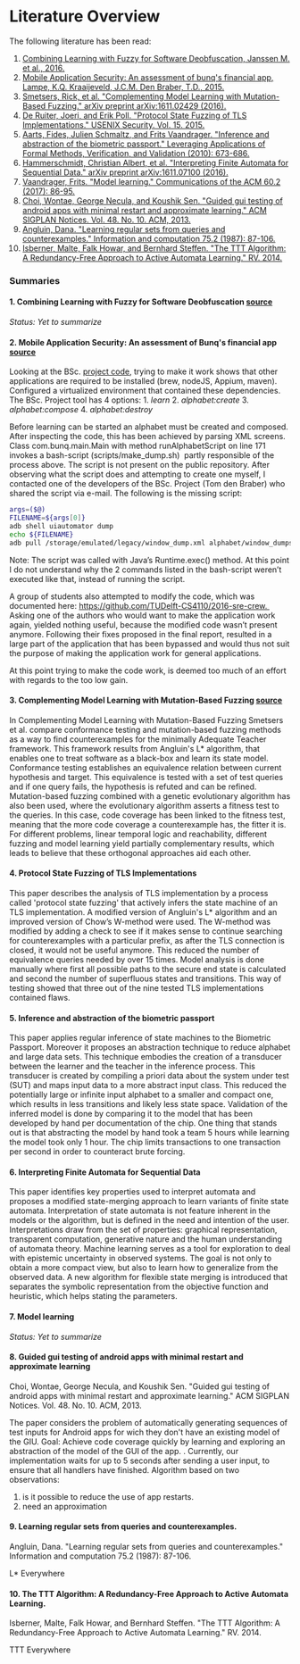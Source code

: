 # Literature Overview

The following literature has been read:

1. [Combining Learning with Fuzzy for Software Deobfuscation, Janssen M. et al., 2016.](#literature1)
2. [Mobile Application Security: An assessment of bunq's financial app, Lampe, K.Q. Kraaijeveld, J.C.M. Den Braber, T.D., 2015. ](#literature2)
3. [Smetsers, Rick, et al. "Complementing Model Learning with Mutation-Based Fuzzing." arXiv preprint arXiv:1611.02429 (2016). ](#literature3)
4. [De Ruiter, Joeri, and Erik Poll. "Protocol State Fuzzing of TLS Implementations." USENIX Security. Vol. 15. 2015.](#literature4)
5. [Aarts, Fides, Julien Schmaltz, and Frits Vaandrager. "Inference and abstraction of the biometric passport." Leveraging Applications of Formal Methods, Verification, and Validation (2010): 673-686.](#literature5)
6. [Hammerschmidt, Christian Albert, et al. "Interpreting Finite Automata for Sequential Data." arXiv preprint arXiv:1611.07100 (2016).](#literature6)
7. [Vaandrager, Frits. "Model learning." Communications of the ACM 60.2 (2017): 86-95.](#literature7)
8. [Choi, Wontae, George Necula, and Koushik Sen. "Guided gui testing of android apps with minimal restart and approximate learning." ACM SIGPLAN Notices. Vol. 48. No. 10. ACM, 2013.](#literature8)
9. [Angluin, Dana. "Learning regular sets from queries and counterexamples." Information and computation 75.2 (1987): 87-106.](#literature9)
10. [Isberner, Malte, Falk Howar, and Bernhard Steffen. "The TTT Algorithm: A Redundancy-Free Approach to Active Automata Learning." RV. 2014.](#literature10)

### Summaries


#### <a id="literature1"></a> 1. Combining Learning with Fuzzy for Software Deobfuscation [source](http://repository.tudelft.nl/islandora/object/uuid:6282cd05-6ae3-4f39-adc7-1a45efe1ccce?collection=education)
_Status: Yet to summarize_

#### <a id="literature2"></a> 2. Mobile Application Security: An assessment of Bunq's financial app [source](http://repository.tudelft.nl/islandora/object/uuid%3A37e87645-09a3-4ace-b9b2-dad897292ac9?collection=education)
Looking at the BSc. [project code](https://github.com/bunqcom/fsm-learner), trying to make it work shows that other applications are required to be installed (brew, nodeJS, Appium, maven). Configured a virtualized environment that contained these dependencies. The BSc. Project tool has 4 options:
    1. _learn_
    2. _alphabet:create_
    3. _alphabet:compose_
    4. _alphabet:destroy_

Before learning can be started an alphabet must be created and composed. After inspecting the code, this has been achieved by parsing XML screens.
Class com.bunq.main.Main with method runAlphabetScript on line 171 invokes a bash-script (scripts/make_dump.sh)  partly responsible of the process above. The script is not present on the public repository. After observing what the script does and attempting to create one myself, I contacted one of the developers of the BSc. Project (Tom den Braber) who shared the script via e-mail. The following is the missing script:

```bash
args=($@)
FILENAME=${args[0]}
adb shell uiautomator dump
echo ${FILENAME}
adb pull /storage/emulated/legacy/window_dump.xml alphabet/window_dumps/$FILENAME   
```
Note: The script was called with Java’s Runtime.exec() method. At this point I do not understand why the 2 commands listed in the bash-script weren’t executed like that, instead of running the script.

A group of students also attempted to modify the code, which was documented here: https://github.com/TUDelft-CS4110/2016-sre-crew.  Asking one of the authors who would want to make the application work again, yielded nothing useful, because the modified code wasn’t present anymore. Following their fixes proposed in the final report, resulted in a large part of the application that has been bypassed and would thus not suit the purpose of making the application work for general applications.

At this point trying to make the code work, is deemed too much of an effort with regards to the too low gain.

#### <a id="literature3"></a> 3. Complementing Model Learning with Mutation-Based Fuzzing [source](https://arxiv.org/pdf/1611.02429.pdf)
In Complementing Model Learning with Mutation-Based Fuzzing Smetsers et al. compare conformance testing and mutation-based fuzzing methods as a way to find counterexamples for the minimally Adequate Teacher framework. This framework results from Angluin's L* algorithm, that enables one to treat software as a black-box and learn its state model. Conformance testing establishes an equivalence relation between current hypothesis and target. This equivalence is tested with a set of test queries and if one query fails, the hypothesis is refuted and can be refined.  Mutation-based fuzzing combined with a genetic evolutionary algorithm has also been used, where the evolutionary algorithm asserts a fitness test to the queries. In this case, code coverage has been linked to the fitness test, meaning that the more code coverage a counterexample has, the fitter it is. For different problems, linear temporal logic and reachability, different fuzzing and model learning yield partially complementary results, which leads to believe that these orthogonal approaches aid each other.

#### <a id="literature4"></a> 4. Protocol State Fuzzing of TLS Implementations
This paper describes the analysis of TLS implementation by a process called 'protocol state fuzzing' that actively infers the state machine of an TLS implementation. A modified version of Angluin's L* algorithm and an improved version of Chow’s W-method were used. The W-method was modified by adding a check to see if it makes sense to continue searching for counterexamples with a particular prefix, as after the TLS connection is closed, it would not be useful anymore. This reduced the number of equivalence queries needed by over 15 times. Model analysis is done manually where first all possible paths to the secure end state is calculated and second the number of superfluous states and transitions. This way of testing showed that three out of the nine tested TLS implementations contained flaws.

#### <a id="literature5"></a> 5. Inference and abstraction of the biometric passport
This paper applies regular inference of state machines to the Biometric Passport. Moreover it proposes an abstraction technique to reduce alphabet and large data sets. This technique embodies the creation of a transducer between the learner and the teacher in the inference process. This transducer is created by compiling a priori data about the system under test (SUT) and maps input data to a more abstract input class. This reduced the potentially large or infinite input alphabet to a smaller and compact one, which results in less transitions and likely less state space. Validation of the inferred model is done by comparing it to the model that has been developed by hand per documentation of the chip. One thing that stands out is that abstracting the model by hand took a team 5 hours while learning the model took only 1 hour. The chip limits transactions to one transaction per second in order to counteract brute forcing.

#### <a id="literature6"></a> 6. Interpreting Finite Automata for Sequential Data
This paper identifies key properties used to interpret automata and proposes a modified state-merging approach to learn variants of finite state automata. Interpretation of state automata is not feature inherent in the models or the algorithm, but is defined in the need and intention of the user. Interpretations draw from the set of properties: graphical representation, transparent computation, generative nature and the human understanding of automata theory. Machine learning serves as a tool for exploration to deal with epistemic uncertainty in observed systems. The goal is not only to obtain a more compact view, but also to learn how to generalize from the observed data. A new algorithm for flexible state merging is introduced that separates the symbolic representation from the objective function and heuristic, which helps stating the parameters.

####  <a id="literature7"></a> 7. Model learning
_Status: Yet to summarize_

####  <a id="literature8"></a> 8. Guided gui testing of android apps with minimal restart and approximate learning
Choi, Wontae, George Necula, and Koushik Sen. "Guided gui testing of android apps with minimal restart and approximate learning." ACM SIGPLAN Notices. Vol. 48. No. 10. ACM, 2013.

The paper considers the problem of automatically generating sequences of test inputs for Android apps for wich they don't have an existing model of the GIU. Goal: Achieve code coverage quickly by learning and exploring an abstraction of the model of the GUI of the app. . Currently,
our implementation waits for up to 5 seconds after sending a user input, to ensure that all handlers have finished.
Algorithm based on two observations:
  1. is it possible to reduce the use of app restarts.
  2. need an approximation

#### <a id="literature9"></a> 9. Learning regular sets from queries and counterexamples.
Angluin, Dana. "Learning regular sets from queries and counterexamples." Information and computation 75.2 (1987): 87-106.

L* Everywhere

#### <a id="literature10"></a> 10. The TTT Algorithm: A Redundancy-Free Approach to Active Automata Learning.
Isberner, Malte, Falk Howar, and Bernhard Steffen. "The TTT Algorithm: A Redundancy-Free Approach to Active Automata Learning." RV. 2014.

TTT Everywhere
